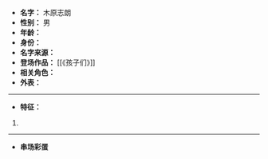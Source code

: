 
- **名字：** 木原志朗
- **性别：** 男
- **年龄：** 
- **身份：** 
- **名字来源：** 
- **登场作品：** [[《孩子们》]]
- **相关角色：** 
- **外表：** 

---

- **特征：** 
1. 

---

- **串场彩蛋** 